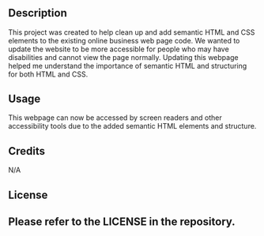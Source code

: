 # <Upgraded Accessibility for Online Business Webpage >

## Description

This project was created to help clean up and add semantic HTML and CSS elements to the existing online business web page code. We wanted to update the website to be more accessible for people who may have disabilities and cannot view the page normally. Updating this webpage helped me understand the importance of semantic HTML and structuring for both HTML and CSS.


## Usage

This webpage can now be accessed by screen readers and other accessibility tools due to the added semantic HTML elements and structure.

## Credits

N/A

## License

Please refer to the LICENSE in the repository.
---
